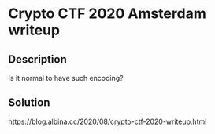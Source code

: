 # Crypto CTF 2020 Amsterdam writeup

## Description
Is it normal to have such encoding?

## Solution
https://blog.albina.cc/2020/08/crypto-ctf-2020-writeup.html
